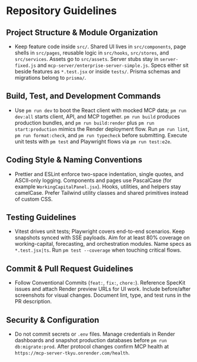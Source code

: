 # Repository Guidelines

## Project Structure & Module Organization
- Keep feature code inside `src/`. Shared UI lives in `src/components`, page shells in `src/pages`, reusable logic in `src/hooks`, `src/stores`, and `src/services`. Assets go to `src/assets`. Server stubs stay in `server-fixed.js` and `mcp-server/enterprise-server-simple.js`. Specs either sit beside features as `*.test.jsx` or inside `tests/`. Prisma schemas and migrations belong to `prisma/`.

## Build, Test, and Development Commands
- Use `pm run dev` to boot the React client with mocked MCP data; `pm run dev:all` starts client, API, and MCP together. `pm run build` produces production bundles, and `pm run build:render` plus `pm run start:production` mimics the Render deployment flow. Run `pm run lint`, `pm run format:check`, and `pm run typecheck` before submitting. Execute unit tests with `pm test` and Playwright flows via `pm run test:e2e`.

## Coding Style & Naming Conventions
- Prettier and ESLint enforce two-space indentation, single quotes, and ASCII-only logging. Components and pages use PascalCase (for example `WorkingCapitalPanel.jsx`). Hooks, utilities, and helpers stay camelCase. Prefer Tailwind utility classes and shared primitives instead of custom CSS.

## Testing Guidelines
- Vitest drives unit tests; Playwright covers end-to-end scenarios. Keep snapshots synced with SSE payloads. Aim for at least 80% coverage on working-capital, forecasting, and orchestration modules. Name specs as `*.test.jsx|ts`. Run `pm test --coverage` when touching critical flows.

## Commit & Pull Request Guidelines
- Follow Conventional Commits (`feat:`, `fix:`, `chore:`). Reference SpecKit issues and attach Render preview URLs for UI work. Include before/after screenshots for visual changes. Document lint, type, and test runs in the PR description.

## Security & Configuration
- Do not commit secrets or `.env` files. Manage credentials in Render dashboards and snapshot production databases before `pm run db:migrate:prod`. After protocol changes confirm MCP health at `https://mcp-server-tkyu.onrender.com/health`.
